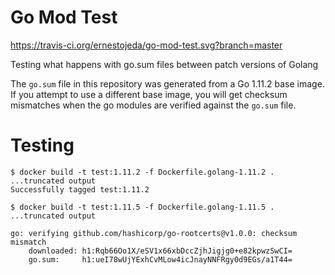 # Go Mod Test

https://travis-ci.org/ernestojeda/go-mod-test.svg?branch=master

Testing what happens with go.sum files between patch versions of Golang

The `go.sum` file in this repository was generated from a Go 1.11.2 base image. If you attempt to use a different base image, you will get checksum mismatches when the go modules are verified against the `go.sum` file.

# Testing

```
$ docker build -t test:1.11.2 -f Dockerfile.golang-1.11.2 .
...truncated output
Successfully tagged test:1.11.2

$ docker build -t test:1.11.5 -f Dockerfile.golang-1.11.5 .
...truncated output

go: verifying github.com/hashicorp/go-rootcerts@v1.0.0: checksum mismatch
	downloaded: h1:Rqb66Oo1X/eSV1x66xbDccZjhJigjg0+e82kpwzSwCI=
	go.sum:     h1:ueI78wUjYExhCvMLow4icJnayNNFRgy0d9EGs/a1T44=
```